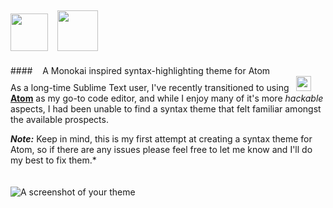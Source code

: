 <img src="http://plainicon.com/dboard/userprod/2800_a1826/prod_thumb/plainicon.com-50183-512px-db3.png" height="60"/> &nbsp; <img src="http://www.fontspace.com/preview/m/364a8071e55e887d0f9b47e0f81690bd.png" height="65"/>
------------------------------------------------------------
####&nbsp;&nbsp;&nbsp; A Monokai inspired syntax-highlighting theme for Atom
<br>
  As a long-time Sublime Text user, I've recently transitioned to using &nbsp; <img src="https://upload.wikimedia.org/wikipedia/commons/thumb/8/80/Atom_editor_logo.svg/2000px-Atom_editor_logo.svg.png" width="24" height="24"/> [**Atom**](https://atom.io/) as my go-to code editor, and while I enjoy many of it's more *hackable* aspects, I had been unable to find a syntax theme that felt familiar amongst the available prospects.  

  ***Note:*** Keep in mind, this is my first attempt at creating a syntax theme for Atom, so if there are any issues please feel free to let me know and I'll do my best to fix them.*  
<br>
<br>
![A screenshot of your theme](https://f.cloud.github.com/assets/69169/2289498/4c3cb0ec-a009-11e3-8dbd-077ee11741e5.gif)
